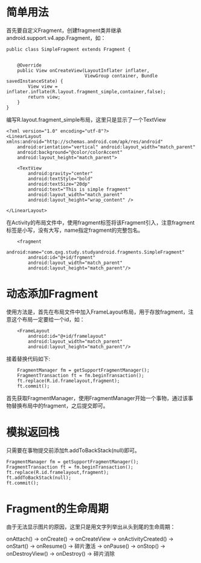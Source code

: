 # 简单用法
首先要自定义Fragment，创建fragment类并继承android.support.v4.app.Fragment，如：

```
public class SimpleFragment extends Fragment {


    @Override
    public View onCreateView(LayoutInflater inflater,
                             ViewGroup container, Bundle savedInstanceState) {
        View view = inflater.inflate(R.layout.fragment_simple,container,false);
        return view;
    }
}
```

编写R.layout.fragment_simple布局，这里只是显示了一个TextView

```
<?xml version="1.0" encoding="utf-8"?>
<LinearLayout xmlns:android="http://schemas.android.com/apk/res/android"
    android:orientation="vertical" android:layout_width="match_parent"
    android:background="@color/colorAccent"
    android:layout_height="match_parent">

    <TextView
        android:gravity="center"
        android:textStyle="bold"
        android:textSize="20dp"
        android:text="This is simple fragment"
        android:layout_width="match_parent"
        android:layout_height="wrap_content" />

</LinearLayout>
```
在Activity的布局文件中，使用fragment标签将该Fragment引入，注意fragment标签是小写，没有大写，name指定fragment的完整包名。

```
    <fragment
        android:name="com.qxg.study.studyandroid.fragments.SimpleFragment"
        android:id="@+id/frgment"
        android:layout_width="match_parent"
        android:layout_height="match_parent"/>
```

# 动态添加Fragment

使用方法是，首先在布局文件中加入FrameLayout布局，用于存放fragment，注意这个布局一定要给一个id，如：

```
    <FrameLayout
        android:id="@+id/framelayout"
        android:layout_width="match_parent"
        android:layout_height="match_parent"/>

```

接着替换代码如下:

```
	FragmentManager fm = getSupportFragmentManager();
	FragmentTransaction ft = fm.beginTransaction();
	ft.replace(R.id.framelayout,fragment);
	ft.commit();
```
首先获取FragmentManager，使用FragmentManager开始一个事物，通过该事物替换布局中的fragment，之后提交即可。


# 模拟返回栈
只需要在事物提交前添加ft.addToBackStack(null)即可。

```
FragmentManager fm = getSupportFragmentManager();
FragmentTransaction ft = fm.beginTransaction();
ft.replace(R.id.framelayout,fragment);
ft.addToBackStack(null);
ft.commit();
```
# Fragment的生命周期

由于无法显示图片的原因，这里只是用文字列举出从头到尾的生命周期：

onAttach() -> onCreate() -> onCreateView -> onActivityCreated() -> onStart() -> onResume() -> 碎片激活 -> onPause() -> onStop() -> onDestroyView() -> onDestroy() -> 碎片消除

